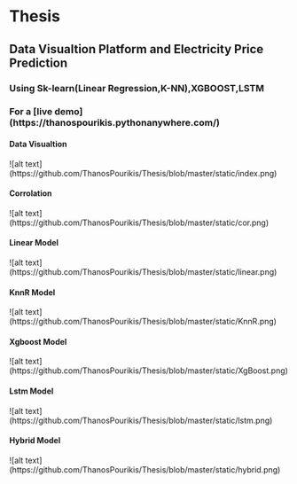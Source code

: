 # Thesis
<h2>Data Visualtion Platform and Electricity Price Prediction</h2>
<h3>Using Sk-learn(Linear Regression,K-NN),XGBOOST,LSTM</h3>
<h3>For a [live demo](https://thanospourikis.pythonanywhere.com/)</h3>

<h4>Data Visualtion</h4>
![alt text](https://github.com/ThanosPourikis/Thesis/blob/master/static/index.png)
<h4>Corrolation</h4>
![alt text](https://github.com/ThanosPourikis/Thesis/blob/master/static/cor.png)
<h4>Linear Model</h4>
![alt text](https://github.com/ThanosPourikis/Thesis/blob/master/static/linear.png)
<h4>KnnR Model</h4>
![alt text](https://github.com/ThanosPourikis/Thesis/blob/master/static/KnnR.png)
<h4>Xgboost Model</h4>
![alt text](https://github.com/ThanosPourikis/Thesis/blob/master/static/XgBoost.png)
<h4>Lstm Model</h4>
![alt text](https://github.com/ThanosPourikis/Thesis/blob/master/static/lstm.png)
<h4>Hybrid Model</h4>
![alt text](https://github.com/ThanosPourikis/Thesis/blob/master/static/hybrid.png)
